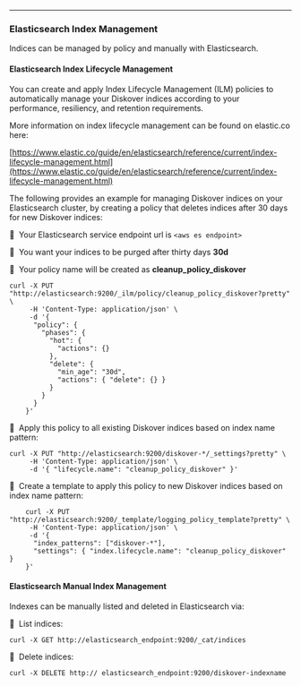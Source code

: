 ___
### Elasticsearch Index Management

Indices can be managed by policy and manually with Elasticsearch.

#### Elasticsearch Index Lifecycle Management

You can create and apply Index Lifecycle Management (ILM) policies to automatically manage your Diskover indices according to your performance, resiliency, and retention requirements.

More information on index lifecycle management can be found on elastic.co here:

[https://www.elastic.co/guide/en/elasticsearch/reference/current/index-lifecycle-management.html](https://www.elastic.co/guide/en/elasticsearch/reference/current/index-lifecycle-management.html)

The following provides an example for managing Diskover indices on your Elasticsearch cluster, by creating a policy that deletes indices after 30 days for new Diskover indices:

🔴 &nbsp;Your Elasticsearch service endpoint url is `<aws es endpoint>`

🔴 &nbsp;You want your indices to be purged after thirty days **30d**

🔴 &nbsp;Your policy name will be created as  **cleanup_policy_diskover**
```
curl -X PUT "http://elasticsearch:9200/_ilm/policy/cleanup_policy_diskover?pretty" \
     -H 'Content-Type: application/json' \
     -d '{
      "policy": {
        "phases": {
          "hot": {
            "actions": {}
          },
          "delete": {
            "min_age": "30d",
            "actions": { "delete": {} }
          }
        }
      }
    }' 
```

🔴 &nbsp;Apply this policy to all existing Diskover indices based on index name pattern:
```
curl -X PUT "http://elasticsearch:9200/diskover-*/_settings?pretty" \
     -H 'Content-Type: application/json' \
     -d '{ "lifecycle.name": "cleanup_policy_diskover" }'
```

🔴 &nbsp;Create a template to apply this policy to new Diskover indices based on index name pattern:
```  
    curl -X PUT "http://elasticsearch:9200/_template/logging_policy_template?pretty" \
     -H 'Content-Type: application/json' \
     -d '{
      "index_patterns": ["diskover-*"],                 
      "settings": { "index.lifecycle.name": "cleanup_policy_diskover" }
    }' 
```

#### Elasticsearch Manual Index Management

Indexes can be manually listed and deleted in Elasticsearch via:

🔴 &nbsp;List indices:
```
curl -X GET http://elasticsearch_endpoint:9200/_cat/indices
```

🔴 &nbsp;Delete indices:
```
curl -X DELETE http:// elasticsearch_endpoint:9200/diskover-indexname
```

